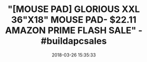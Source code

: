 ---
title: >-
  "[MOUSE PAD] GLORIOUS XXL 36"X18" MOUSE PAD- $22.11 AMAZON PRIME FLASH SALE" -
  #buildapcsales
name: >-
  Glorious XXL Extended Gaming Mouse Mat / Pad - Large, Wide (Long) Black
  Mousepad, Stitched Edges | 36"x18"x0.12" (G-XXL)
date: '2018-03-26 15:35:33'
buy_now: >-
  https://www.amazon.com/Glorious-XXL-Extended-Gaming-Mouse/dp/B00NOCZTTI?psc=1&SubscriptionId=AKIAIA5RBQIWQVTCUEUQ&tag=coldcutdeals-20&linkCode=xm2&camp=2025&creative=165953&creativeASIN=B00NOCZTTI
description_markdown: >+
  Glorious XXL Extended Gaming Mouse Mat / Pad - Large, Wide (Long) Black
  Mousepad, Stitched Edges | 36"x18"x0.12" (G-XXL)

    - Dimension: 36"x18"x0.12" - Fits both keyboard and mouse! (Long/XXL size)

    - Smooth cloth surface - Optimized for fast movement while maintaining excellent SPEED and CONTROL during gaming

    - Non-slip rubber base - Provides heavy grip preventing sliding or movement of mouse pad

    - Anti-Fraying stitched frame - Greatly increases lifespan and aesthetics of mousepad

    - Machine Washable

tweet_id_str: '978294392317530113'
price: $27.99
you_save: ''
asin: B00NOCZTTI
image: 'https://images-na.ssl-images-amazon.com/images/I/31qev%2BvABbL.jpg'

---